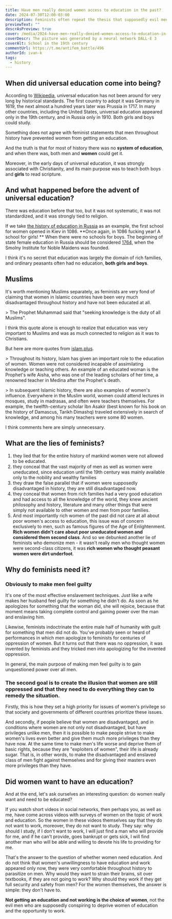 ```yaml
---
title: Have men really denied women access to education in the past?
date: 2024-07-30T12:00-03:00
description: Feminists often repeat the thesis that supposedly evil men prevented women from accessing education, considered them stupid and purposely prevented them from developing. But is it true? Let's get to the bottom of it.
previewText: ""
descrAsPreview: true
cover: /media/2024-have-men-really-denied-women-access-to-education-in-the-past.avif
coverDescr: The picture was generated by a neural network DALL·E 3
coverAlt: School in the 19th century
commentUrl: https://t.me/antifem_battle/496
authorId: ivan-k
tags:
  - history
---
```


## When did universal education come into being?

According to [Wikipedia](https://ru.wikipedia.org/wiki/%D0%92%D1%81%D0%B5%D0%BE%D0%B1%D1%89%D0%B5%D0%B5_%D0%BE%D0%B1%D1%80%D0%B0%D0%B7%D0%BE%D0%B2%D0%B0%D0%BD%D0%B8%D0%B5), universal education has not been around for very long by historical standards. The first country to adopt it was Germany in 1619, the next almost a hundred years later was Prussia in 1717. In many other countries, including the United States, universal education appeared only in the 19th century, and in Russia only in 1910. Both girls and boys could study.

Something does not agree with feminist statements that men throughout history have prevented women from getting an education.

And the truth is that for most of history there was no **system of education**, and when there was, both men and **women** could get it.

Moreover, in the early days of universal education, it was strongly associated with Christianity, and its main purpose was to teach both boys and **girls** to read scripture.

## And what happened before the advent of universal education?

There was education before that too, but it was not systematic, it was not standardized, and it was strongly tied to religion.

If we take [the history of education in Russia](https://ru.wikipedia.org/wiki/%D0%9E%D0%B1%D1%80%D0%B0%D0%B7%D0%BE%D0%B2%D0%B0%D0%BD%D0%B8%D0%B5_%D0%B2_%D0%A0%D0%BE%D1%81%D1%81%D0%B8%D0%B8) as an example, the first school for women opened in Kiev in 1086. **Once again, in 1086 fucking year! A school for girls! ** When there were no schools for boys. The beginning of state female education in Russia should be considered [1764](https://ru.wikipedia.org/wiki/1764_год), when the Smolny Institute for Noble Maidens was founded.

I think it's no secret that education was largely the domain of rich families, and ordinary peasants often had no education, **both girls and boys**.

## Muslims

It's worth mentioning Muslims separately, as feminists are very fond of claiming that women in Islamic countries have been very much disadvantaged throughout history and have not been educated at all.

&gt; The Prophet Muhammad said that "seeking knowledge is the duty of all Muslims".

I think this quote alone is enough to realize that education was very important to Muslims and was as much connected to religion as it was to Christians.

But here are more quotes from [islam.plus](https://islam.plus/ru/civilizaciya/history/obrazovanie-v-islamskoi-istorii).

&gt; Throughout its history, Islam has given an important role to the education of women. Women were not considered incapable of assimilating knowledge or teaching others. An example of an educated woman is the Prophet's wife Aisha, who was one of the leading scholars of her time, a renowned teacher in Medina after the Prophet's death.

&gt; In subsequent Islamic history, there are also examples of women's influence. Everywhere in the Muslim world, women could attend lectures in mosques, study in madrasas, and often were teachers themselves. For example, the twelfth-century scholar Ibn Asakir (best known for his book on the history of Damascus, Tarikh Dimashq) traveled extensively in search of knowledge, and among his many teachers were some 80 women.

I think comments here are simply unnecessary.

## What are the lies of feminists?

1. they lied that for the entire history of mankind women were not allowed to be educated.
2. they conceal that the vast majority of men as well as women were uneducated, since education until the 19th century was mainly available only to the nobility and wealthy families
3. they draw the false parallel that if women were supposedly disadvantaged in history, they are still disadvantaged now.
4. they conceal that women from rich families had a very good education and had access to all the knowledge of the world, they knew ancient philosophy and history, literature and many other things that were simply not available to other women and men from poor families.
5. And most importantly rich women of the past did not care at all about poor women's access to education, this issue was of concern exclusively to men, such as famous figures of the Age of Enlightenment. **Rich women didn't care about poor uneducated women and considered them second class**. And so we debunked another lie of feminists who demonize men - it wasn't really men who thought women were second-class citizens, it was **rich women who thought peasant women were dirt underfoot**.

## Why do feminists need it?

### Obviously to make men feel guilty

It's one of the most effective enslavement techniques. Just like a wife makes her husband feel guilty for something he didn't do. As soon as he apologizes for something that the woman did, she will rejoice, because that moment means taking complete control and gaining power over the man and enslaving him.

Likewise, feminists indoctrinate the entire male half of humanity with guilt for something that men did not do. You've probably seen or heard of performances in which men apologize to feminists for centuries of oppression of women. But it turns out that there was no oppression, it was invented by feminists and they tricked men into apologizing for the invented oppression.

In general, the main purpose of making men feel guilty is to gain unquestioned power over all men.

### The second goal is to create the illusion that women are still oppressed and that they need to do everything they can to remedy the situation.

Firstly, this is how they set a high priority for issues of women's privilege so that society and governments of different countries prioritize these issues.

And secondly, if people believe that women are disadvantaged, and in conditions where women are not only not disadvantaged, but have privileges unlike men, then it is possible to make people strive to make women's lives even better and give them much more privileges than they have now. At the same time to make men's life worse and deprive them of basic rights, because they are "exploiters of women", their life is already sugar. That is, in other words, to make the disadvantaged and enslaved class of men fight against themselves and for giving their masters even more privileges than they have.

## Did women want to have an education?

And at the end, let's ask ourselves an interesting question: do women really want and need to be educated?

If you watch short videos in social networks, then perhaps you, as well as me, have come across videos with surveys of women on the topic of work and education. So the women in these videos themselves say that they do not want to work, moreover, they do not want to study. They say: why should I study, if I don't want to work, I will just find a man who will provide for me, and if he can't provide, goes bankrupt or gets sick, I will find another man who will be able and willing to devote his life to providing for me.

That's the answer to the question of whether women need education. And do not think that women's unwillingness to have education and work appeared only now, they were very comfortable throughout history to parasitize on men. Why would they want to strain their brains, sit over textbooks, if they are not going to work? Why should they work if they get full security and safety from men? For the women themselves, the answer is simple: they don't have to.

**Not getting an education and not working is the choice of women**, not the evil men who are supposedly conspiring to deprive women of education and the opportunity to work.
